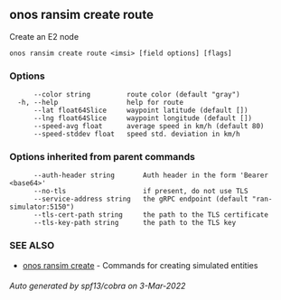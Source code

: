 ## onos ransim create route

Create an E2 node

```
onos ransim create route <imsi> [field options] [flags]
```

### Options

```
      --color string         route color (default "gray")
  -h, --help                 help for route
      --lat float64Slice     waypoint latitude (default [])
      --lng float64Slice     waypoint longitude (default [])
      --speed-avg float      average speed in km/h (default 80)
      --speed-stddev float   speed std. deviation in km/h
```

### Options inherited from parent commands

```
      --auth-header string       Auth header in the form 'Bearer <base64>'
      --no-tls                   if present, do not use TLS
      --service-address string   the gRPC endpoint (default "ran-simulator:5150")
      --tls-cert-path string     the path to the TLS certificate
      --tls-key-path string      the path to the TLS key
```

### SEE ALSO

* [onos ransim create](onos_ransim_create.md)	 - Commands for creating simulated entities

###### Auto generated by spf13/cobra on 3-Mar-2022
